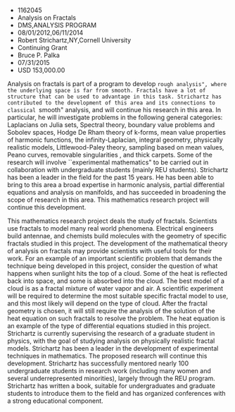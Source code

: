 
* 1162045
* Analysis on Fractals
* DMS,ANALYSIS PROGRAM
* 08/01/2012,06/11/2014
* Robert Strichartz,NY,Cornell University
* Continuing Grant
* Bruce P. Palka
* 07/31/2015
* USD 153,000.00

Analysis on fractals is part of a program to develop ``rough analysis", where
the underlying space is far from smooth. Fractals have a lot of structure that
can be used to advantage in this task. Strichartz has contributed to the
development of this area and its connections to classical ``smooth" analysis,
and will continue his research in this area. In particular, he will investigate
problems in the following general categories: Laplacians on Julia sets, Spectral
theory, boundary value problems and Sobolev spaces, Hodge De Rham theory of
k-forms, mean value properties of harmonic functions, the infinity-Laplacian,
integral geometry, physically realistic models, Littlewood-Paley theory,
sampling based on mean values, Peano curves, removable singularities , and thick
carpets. Some of the research will involve ``experimental mathematics" to be
carried out in collaboration with undergraduate students (mainly REU students).
Strichartz has been a leader in the field for the past 15 years. He has been
able to bring to this area a broad expertise in harmonic analysis, partial
differential equations and analysis on manifolds, and has succeeded in
broadening the scope of research in this area. This mathematics research project
will continue this development.

This mathematics research project deals the study of fractals. Scientists use
fractals to model many real world phenomena. Electrical engineers build
antennae, and chemists build molecules with the geometry of specific fractals
studied in this project. The development of the mathematical theory of analysis
on fractals may provide scientists with useful tools for their work. For an
example of an important scientific problem that demands the technique being
developed in this project, consider the question of what happens when sunlight
hits the top of a cloud. Some of the heat is reflected back into space, and some
is absorbed into the cloud. The best model of a cloud is as a fractal mixture of
water vapor and air. A scientific experiment will be required to determine the
most suitable specific fractal model to use, and this most likely will depend on
the type of cloud. After the fractal geometry is chosen, it will still require
the analysis of the solution of the heat equation on such fractals to resolve
the problem. The heat equation is an example of the type of differential
equations studied in this project. Strichartz is currently supervising the
research of a graduate student in physics, with the goal of studying analysis on
physically realistic fractal models. Strichartz has been a leader in the
development of experimental techniques in mathematics. The proposed research
will continue this development. Strichartz has successfully mentored nearly 100
undergraduate students in research work (including many women and several
underrepresented minorities), largely through the REU program. Strichartz has
written a book, suitable for undergraduates and graduate students to introduce
them to the field and has organized conferences with a strong educational
component.
